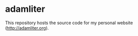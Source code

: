 adamliter
===================

This repository hosts the source code for my personal website (http://adamliter.org).
